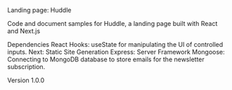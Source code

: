 Landing page: Huddle

Code and document samples for Huddle, a landing page built with React and Next.js

Dependencies
React Hooks: useState for manipulating the UI of controlled inputs.
Next: Static Site Generation
Express: Server Framework
Mongoose: Connecting to MongoDB database to store emails for the newsletter subscription.

Version 1.0.0

